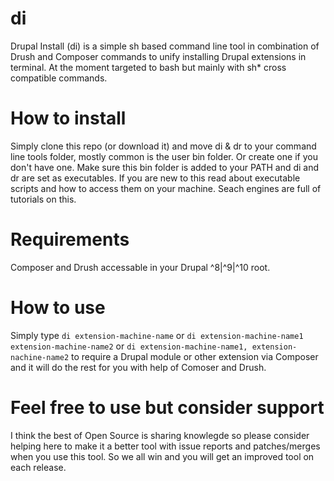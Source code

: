 # di
Drupal Install (di) is a simple sh based command line tool in combination of Drush and Composer commands to unify installing Drupal extensions in terminal. At the moment targeted to bash but mainly with sh* cross compatible commands.

# How to install
Simply clone this repo (or download it) and move di & dr to your command line tools folder, mostly common is the user bin folder. Or create one if you don't have one. Make sure this bin folder is added to your PATH and di and dr are set as executables. If you are new to this read about executable scripts and how to access them on your machine. Seach engines are full of tutorials on this.

# Requirements
Composer and Drush accessable in your Drupal ^8|^9|^10 root.

# How to use
Simply type ```di extension-machine-name``` or ```di extension-machine-name1 extension-machine-name2``` or ```di extension-machine-name1, extension-nachine-name2``` to require a Drupal module or other extension via Composer and it will do the rest for you with help of Comoser and Drush.

# Feel free to use but consider support
I think the best of Open Source is sharing knowlegde so please consider helping here to make it a better tool with issue reports and patches/merges when you use this tool. So we all win and you will get an improved tool on each release.
